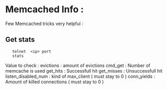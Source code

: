# Memcached  Info :

Few Memcached tricks very helpful : 

## Get stats

```
   telnet  <ip> port
   stats
```

Value to check :
evictions : amount of evictions
cmd_get             : Number of memcache is used
get_hits            : Successfull hit
get_misses          : Unsuccessfull hit
listen_disabled_num : kind of max_client   ( must stay to 0 )
conn_yields         : Amount of killed connections ( must stay to 0 )
